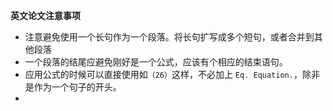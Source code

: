 **英文论文注意事项**

* 注意避免使用一个长句作为一个段落。将长句扩写成多个短句，或者合并到其他段落
* 一个段落的结尾应避免刚好是一个公式，应该有个相应的结束语句。
* 应用公式的时候可以直接使用如`（26）`这样，不必加上 `Eq. Equation.`，除非是作为一个句子的开头。
* 